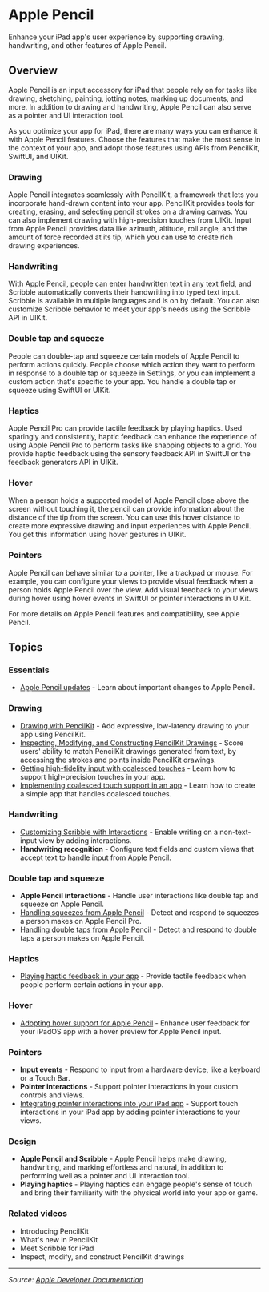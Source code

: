 # Apple Pencil

Enhance your iPad app's user experience by supporting drawing, handwriting, and other features of Apple Pencil.

## Overview

Apple Pencil is an input accessory for iPad that people rely on for tasks like drawing, sketching, painting, jotting notes, marking up documents, and more. In addition to drawing and handwriting, Apple Pencil can also serve as a pointer and UI interaction tool.

As you optimize your app for iPad, there are many ways you can enhance it with Apple Pencil features. Choose the features that make the most sense in the context of your app, and adopt those features using APIs from PencilKit, SwiftUI, and UIKit.

### Drawing

Apple Pencil integrates seamlessly with PencilKit, a framework that lets you incorporate hand-drawn content into your app. PencilKit provides tools for creating, erasing, and selecting pencil strokes on a drawing canvas. You can also implement drawing with high-precision touches from UIKit. Input from Apple Pencil provides data like azimuth, altitude, roll angle, and the amount of force recorded at its tip, which you can use to create rich drawing experiences.

### Handwriting

With Apple Pencil, people can enter handwritten text in any text field, and Scribble automatically converts their handwriting into typed text input. Scribble is available in multiple languages and is on by default. You can also customize Scribble behavior to meet your app's needs using the Scribble API in UIKit.

### Double tap and squeeze

People can double-tap and squeeze certain models of Apple Pencil to perform actions quickly. People choose which action they want to perform in response to a double tap or squeeze in Settings, or you can implement a custom action that's specific to your app. You handle a double tap or squeeze using SwiftUI or UIKit.

### Haptics

Apple Pencil Pro can provide tactile feedback by playing haptics. Used sparingly and consistently, haptic feedback can enhance the experience of using Apple Pencil Pro to perform tasks like snapping objects to a grid. You provide haptic feedback using the sensory feedback API in SwiftUI or the feedback generators API in UIKit.

### Hover

When a person holds a supported model of Apple Pencil close above the screen without touching it, the pencil can provide information about the distance of the tip from the screen. You can use this hover distance to create more expressive drawing and input experiences with Apple Pencil. You get this information using hover gestures in UIKit.

### Pointers

Apple Pencil can behave similar to a pointer, like a trackpad or mouse. For example, you can configure your views to provide visual feedback when a person holds Apple Pencil over the view. Add visual feedback to your views during hover using hover events in SwiftUI or pointer interactions in UIKit.

For more details on Apple Pencil features and compatibility, see Apple Pencil.

## Topics

### Essentials
- [Apple Pencil updates](https://developer.apple.com/documentation/ApplePencil/apple_pencil_updates) - Learn about important changes to Apple Pencil.

### Drawing
- [Drawing with PencilKit](https://developer.apple.com/documentation/ApplePencil/drawing_with_pencilkit) - Add expressive, low-latency drawing to your app using PencilKit.
- [Inspecting, Modifying, and Constructing PencilKit Drawings](https://developer.apple.com/documentation/ApplePencil/inspecting_modifying_and_constructing_pencilkit_drawings) - Score users' ability to match PencilKit drawings generated from text, by accessing the strokes and points inside PencilKit drawings.
- [Getting high-fidelity input with coalesced touches](https://developer.apple.com/documentation/ApplePencil/getting_high-fidelity_input_with_coalesced_touches) - Learn how to support high-precision touches in your app.
- [Implementing coalesced touch support in an app](https://developer.apple.com/documentation/ApplePencil/implementing_coalesced_touch_support_in_an_app) - Learn how to create a simple app that handles coalesced touches.

### Handwriting
- [Customizing Scribble with Interactions](https://developer.apple.com/documentation/ApplePencil/customizing_scribble_with_interactions) - Enable writing on a non-text-input view by adding interactions.
- **Handwriting recognition** - Configure text fields and custom views that accept text to handle input from Apple Pencil.

### Double tap and squeeze
- **Apple Pencil interactions** - Handle user interactions like double tap and squeeze on Apple Pencil.
- [Handling squeezes from Apple Pencil](https://developer.apple.com/documentation/ApplePencil/handling_squeezes_from_apple_pencil) - Detect and respond to squeezes a person makes on Apple Pencil Pro.
- [Handling double taps from Apple Pencil](https://developer.apple.com/documentation/ApplePencil/handling_double_taps_from_apple_pencil) - Detect and respond to double taps a person makes on Apple Pencil.

### Haptics
- [Playing haptic feedback in your app](https://developer.apple.com/documentation/ApplePencil/playing_haptic_feedback_in_your_app) - Provide tactile feedback when people perform certain actions in your app.

### Hover
- [Adopting hover support for Apple Pencil](https://developer.apple.com/documentation/ApplePencil/adopting_hover_support_for_apple_pencil) - Enhance user feedback for your iPadOS app with a hover preview for Apple Pencil input.

### Pointers
- **Input events** - Respond to input from a hardware device, like a keyboard or a Touch Bar.
- **Pointer interactions** - Support pointer interactions in your custom controls and views.
- [Integrating pointer interactions into your iPad app](https://developer.apple.com/documentation/ApplePencil/integrating_pointer_interactions_into_your_ipad_app) - Support touch interactions in your iPad app by adding pointer interactions to your views.

### Design
- **Apple Pencil and Scribble** - Apple Pencil helps make drawing, handwriting, and marking effortless and natural, in addition to performing well as a pointer and UI interaction tool.
- **Playing haptics** - Playing haptics can engage people's sense of touch and bring their familiarity with the physical world into your app or game.

### Related videos
- Introducing PencilKit
- What's new in PencilKit
- Meet Scribble for iPad
- Inspect, modify, and construct PencilKit drawings

---

*Source: [Apple Developer Documentation](https://developer.apple.com/documentation/ApplePencil)*
